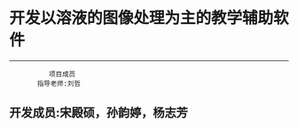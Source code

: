 # 开发以溶液的图像处理为主的教学辅助软件
 -----------------------------------
              项目成员
           指导老师:刘哲
   开发成员:宋殿硕，孙韵婷，杨志芳
 -----------------------------------
